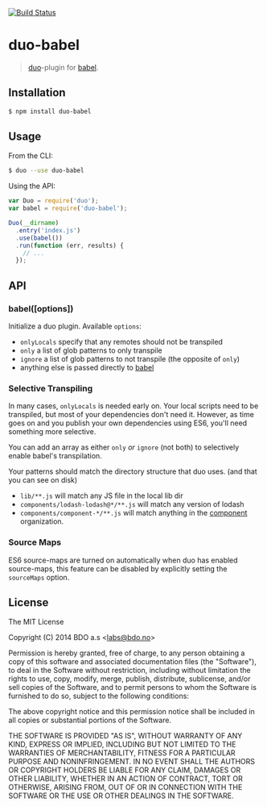 [![Build Status](https://travis-ci.org/duojs/babel.svg)](https://travis-ci.org/babel/duo-babel)

# duo-babel

> [duo](http://duojs.org)-plugin for [babel](/babel/babel).


## Installation

```sh
$ npm install duo-babel
```

## Usage

From the CLI:

```sh
$ duo --use duo-babel
```

Using the API:

```js
var Duo = require('duo');
var babel = require('duo-babel');

Duo(__dirname)
  .entry('index.js')
  .use(babel())
  .run(function (err, results) {
    // ...
  });
```

## API

### babel([options])

Initialize a duo plugin. Available `options`:

 - `onlyLocals` specify that any remotes should not be transpiled
 - `only` a list of glob patterns to only transpile
 - `ignore` a list of glob patterns to not transpile (the opposite of `only`)
 - anything else is passed directly to [babel](https://babeljs.io/docs/usage/options/)


### Selective Transpiling

In many cases, `onlyLocals` is needed early on. Your local scripts need to be
transpiled, but most of your dependencies don't need it. However, as time goes
on and you publish your own dependencies using ES6, you'll need something more
selective.

You can add an array as either `only` _or_ `ignore` (not both) to selectively
enable babel's transpilation.

Your patterns should match the directory structure that duo uses. (and that you
can see on disk)

 - `lib/**.js` will match any JS file in the local lib dir
 - `components/lodash-lodash@*/**.js` will match any version of lodash
 - `components/component-*/**.js` will match anything in the [component](https://github.com/component) organization.


### Source Maps

ES6 source-maps are turned on automatically when duo has enabled source-maps,
this feature can be disabled by explicitly setting the `sourceMaps` option.


## License

The MIT License

Copyright (C) 2014 BDO a.s &lt;labs@bdo.no&gt;

Permission is hereby granted, free of charge, to any person obtaining
a copy of this software and associated documentation files (the "Software"),
to deal in the Software without restriction, including without limitation
the rights to use, copy, modify, merge, publish, distribute, sublicense,
and/or sell copies of the Software, and to permit persons to whom the
Software is furnished to do so, subject to the following conditions:

The above copyright notice and this permission notice shall be included
in all copies or substantial portions of the Software.

THE SOFTWARE IS PROVIDED "AS IS", WITHOUT WARRANTY OF ANY KIND,
EXPRESS OR IMPLIED, INCLUDING BUT NOT LIMITED TO THE WARRANTIES
OF MERCHANTABILITY, FITNESS FOR A PARTICULAR PURPOSE AND NONINFRINGEMENT.
IN NO EVENT SHALL THE AUTHORS OR COPYRIGHT HOLDERS BE LIABLE FOR ANY CLAIM,
DAMAGES OR OTHER LIABILITY, WHETHER IN AN ACTION OF CONTRACT,
TORT OR OTHERWISE, ARISING FROM, OUT OF OR IN CONNECTION WITH THE SOFTWARE
OR THE USE OR OTHER DEALINGS IN THE SOFTWARE.
